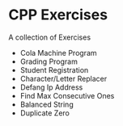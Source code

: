 # CPP Exercises
A collection of Exercises

- Cola Machine Program
- Grading Program
- Student Registration
- Character/Letter Replacer
- Defang Ip Address
- Find Max Consecutive Ones
- Balanced String
- Duplicate Zero
